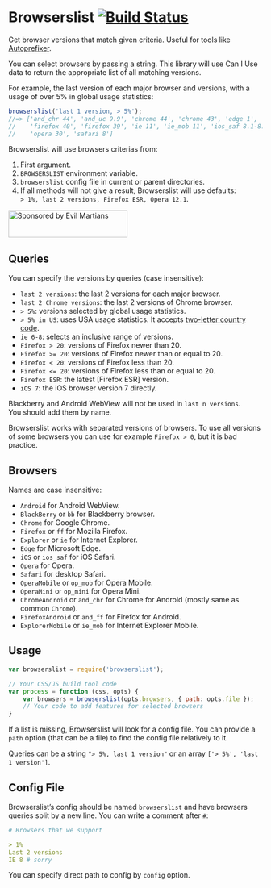 # Browserslist [![Build Status][ci-img]][ci]

Get browser versions that match given criteria.
Useful for tools like [Autoprefixer].

You can select browsers by passing a string. This library will use Can I Use
data to return the appropriate list of all matching versions.

For example, the last version of each major browser and versions,
with a usage of over 5% in global usage statistics:

```js
browserslist('last 1 version, > 5%');
//=> ['and_chr 44', 'and_uc 9.9', 'chrome 44', 'chrome 43', 'edge 1',
//    'firefox 40', 'firefox 39', 'ie 11', 'ie_mob 11', 'ios_saf 8.1-8.4',
//    'opera 30', 'safari 8']
```

Browserslist will use browsers criterias from:

1. First argument.
2. `BROWSERSLIST` environment variable.
3. `browserslist` config file in current or parent directories.
4. If all methods will not give a result, Browserslist will use defaults:<br>
   `> 1%, last 2 versions, Firefox ESR, Opera 12.1`.

<a href="https://evilmartians.com/?utm_source=browserslist">
<img src="https://evilmartians.com/badges/sponsored-by-evil-martians.svg" alt="Sponsored by Evil Martians" width="236" height="54">
</a>

[Autoprefixer]: https://github.com/postcss/autoprefixer
[ci-img]:       https://travis-ci.org/ai/browserslist.svg
[ci]:           https://travis-ci.org/ai/browserslist

## Queries

You can specify the versions by queries (case insensitive):

* `last 2 versions`: the last 2 versions for each major browser.
* `last 2 Chrome versions`: the last 2 versions of Chrome browser.
* `> 5%`: versions selected by global usage statistics.
* `> 5% in US`: uses USA usage statistics. It accepts [two-letter country code].
* `ie 6-8`: selects an inclusive range of versions.
* `Firefox > 20`: versions of Firefox newer than 20.
* `Firefox >= 20`: versions of Firefox newer than or equal to 20.
* `Firefox < 20`: versions of Firefox less than 20.
* `Firefox <= 20`: versions of Firefox less than or equal to 20.
* `Firefox ESR`: the latest [Firefox ESR] version.
* `iOS 7`: the iOS browser version 7 directly.

Blackberry and Android WebView will not be used in `last n versions`.
You should add them by name.

Browserslist works with separated versions of browsers. To use all versions
of some browsers you can use for example `Firefox > 0`,
but it is bad practice.

[two-letter country code]: http://en.wikipedia.org/wiki/ISO_3166-1_alpha-2#Officially_assigned_code_elements

## Browsers

Names are case insensitive:

* `Android` for Android WebView.
* `BlackBerry` or `bb` for Blackberry browser.
* `Chrome` for Google Chrome.
* `Firefox` or `ff` for Mozilla Firefox.
* `Explorer` or `ie` for Internet Explorer.
* `Edge` for Microsoft Edge.
* `iOS` or `ios_saf` for iOS Safari.
* `Opera` for Opera.
* `Safari` for desktop Safari.
* `OperaMobile` or `op_mob` for Opera Mobile.
* `OperaMini` or `op_mini` for Opera Mini.
* `ChromeAndroid` or `and_chr` for Chrome for Android
  (mostly same as common `Chrome`).
* `FirefoxAndroid` or `and_ff` for Firefox for Android.
* `ExplorerMobile` or `ie_mob` for Internet Explorer Mobile.


## Usage

```js
var browserslist = require('browserslist');

// Your CSS/JS build tool code
var process = function (css, opts) {
    var browsers = browserslist(opts.browsers, { path: opts.file });
    // Your code to add features for selected browsers
}
```

If a list is missing, Browserslist will look for a config file.
You can provide a `path` option (that can be a file) to find the config file
relatively to it.

Queries can be a string `"> 5%, last 1 version"`
or an array `['> 5%', 'last 1 version']`.

## Config File

Browserslist’s config should be named `browserslist` and have browsers queries
split by a new line. You can write a comment after `#`:

```yaml
# Browsers that we support

> 1%
Last 2 versions
IE 8 # sorry
```

You can specify direct path to config by `config` option.
